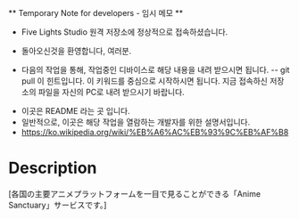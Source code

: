** Temporary Note for developers - 임시 메모 **

- Five Lights Studio 원격 저장소에 정상적으로 접속하셨습니다.
- 돌아오신것을 환영합니다, 여러분.

- 다음의 작업을 통해, 작업중인 디바이스로 해당 내용을 내려 받으시면 됩니다.
-- git pull 이 힌트입니다. 이 키워드를 중심으로 시작하시면 됩니다. 지금 접속하신 저장소의 파일을 자신의 PC로 내려 받으시기 바랍니다.

* 이곳은 README 라는 곳 입니다.
* 일반적으로, 이곳은 해당 작업을 열람하는 개발자를 위한 설명서입니다.
* https://ko.wikipedia.org/wiki/%EB%A6%AC%EB%93%9C%EB%AF%B8

# Description
[各国の主要アニメプラットフォームを一目で見ることができる「Anime Sanctuary」サービスです。]
